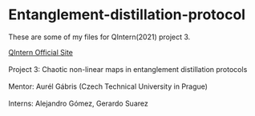 # Entanglement-distillation-protocol
These are some of my files for QIntern(2021) project 3.

[QIntern Official Site](https://qworld.net/qintern-2021/)<br/><br/>
Project 3: Chaotic non-linear maps in entanglement distillation protocols <br/><br/>
Mentor: Aurél Gábris (Czech Technical University in Prague) <br/><br/>
Interns: Alejandro Gómez, Gerardo Suarez

